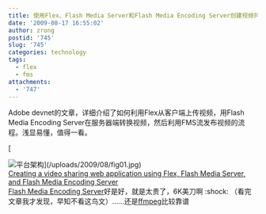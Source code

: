 ```yaml
---
title: 使用Flex、Flash Media Server和Flash Media Encoding Server创建视频共享程序
date: '2009-08-17 16:55:02'
author: zrong
postid: '745'
slug: '745'
categories: technology
tags:
  - flex
  - fms
attachments:
  - '747'
---
```


Adobe devnet的文章，详细介绍了如何利用Flex从客户端上传视频，用Flash
Media Encoding
Server在服务器端转换视频，然后利用FMS流发布视频的流程。浅显易懂，值得一看。

[  

![平台架构](/uploads/2009/08/fig01.jpg "平台架构")](/uploads/2009/08/fig01.jpg)  
[Creating a video sharing web application using Flex, Flash Media
Server, and Flash Media Encoding
Server](http://www.adobe.com/devnet/flashmediaserver/articles/video_sharing_web_app.html)  
[Flash Media Encoding
Server](http://www.adobe.com/cn/products/flashmediaencoding/)好是好，就是太贵了，6K美刀啊
:shock:
（看完文章我才发现，早知不看这鸟文）……还是[ffmpeg](http://ffmpeg.org/)比较靠谱

